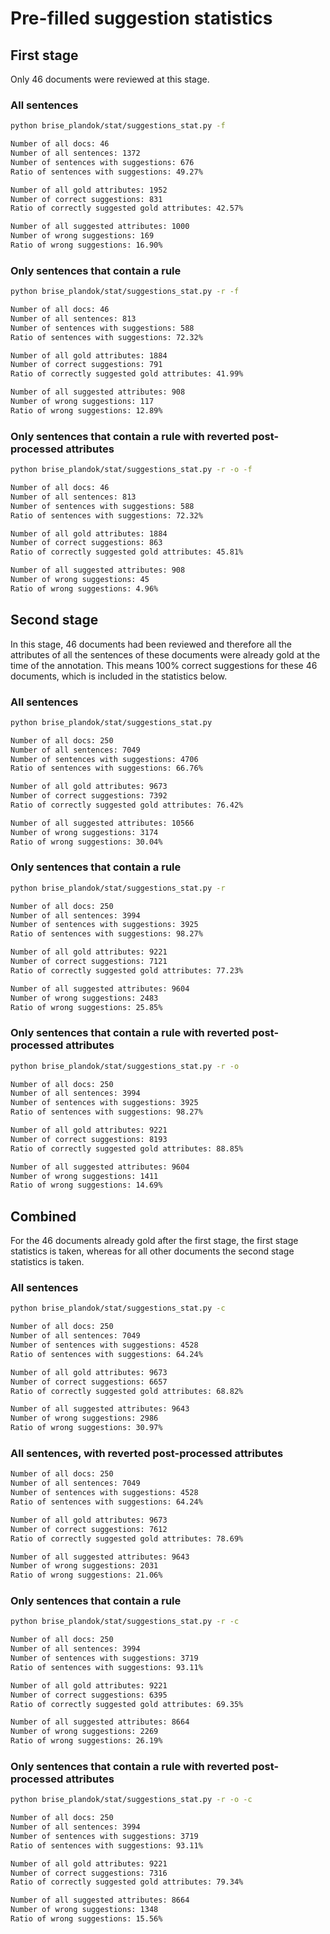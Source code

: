 # Pre-filled suggestion statistics

## First stage

Only 46 documents were reviewed at this stage.
### All sentences

```bash
python brise_plandok/stat/suggestions_stat.py -f

Number of all docs: 46
Number of all sentences: 1372
Number of sentences with suggestions: 676
Ratio of sentences with suggestions: 49.27%

Number of all gold attributes: 1952
Number of correct suggestions: 831
Ratio of correctly suggested gold attributes: 42.57%

Number of all suggested attributes: 1000
Number of wrong suggestions: 169
Ratio of wrong suggestions: 16.90%
```

### Only sentences that contain a rule

```bash
python brise_plandok/stat/suggestions_stat.py -r -f

Number of all docs: 46
Number of all sentences: 813
Number of sentences with suggestions: 588
Ratio of sentences with suggestions: 72.32%

Number of all gold attributes: 1884
Number of correct suggestions: 791
Ratio of correctly suggested gold attributes: 41.99%

Number of all suggested attributes: 908
Number of wrong suggestions: 117
Ratio of wrong suggestions: 12.89%
```

### Only sentences that contain a rule with reverted post-processed attributes

```bash
python brise_plandok/stat/suggestions_stat.py -r -o -f

Number of all docs: 46
Number of all sentences: 813
Number of sentences with suggestions: 588
Ratio of sentences with suggestions: 72.32%

Number of all gold attributes: 1884
Number of correct suggestions: 863
Ratio of correctly suggested gold attributes: 45.81%

Number of all suggested attributes: 908
Number of wrong suggestions: 45
Ratio of wrong suggestions: 4.96%
```
## Second stage

In this stage, 46 documents had been reviewed and therefore all the attributes of all the sentences of these 
documents were already gold at the time of the annotation. This means 100% correct suggestions for these 46 documents,
which is included in the statistics below.
### All sentences

```bash
python brise_plandok/stat/suggestions_stat.py

Number of all docs: 250
Number of all sentences: 7049
Number of sentences with suggestions: 4706
Ratio of sentences with suggestions: 66.76%

Number of all gold attributes: 9673
Number of correct suggestions: 7392
Ratio of correctly suggested gold attributes: 76.42%

Number of all suggested attributes: 10566
Number of wrong suggestions: 3174
Ratio of wrong suggestions: 30.04%
```

### Only sentences that contain a rule

```bash
python brise_plandok/stat/suggestions_stat.py -r

Number of all docs: 250
Number of all sentences: 3994
Number of sentences with suggestions: 3925
Ratio of sentences with suggestions: 98.27%

Number of all gold attributes: 9221
Number of correct suggestions: 7121
Ratio of correctly suggested gold attributes: 77.23%

Number of all suggested attributes: 9604
Number of wrong suggestions: 2483
Ratio of wrong suggestions: 25.85%
```

### Only sentences that contain a rule with reverted post-processed attributes

```bash
python brise_plandok/stat/suggestions_stat.py -r -o

Number of all docs: 250
Number of all sentences: 3994
Number of sentences with suggestions: 3925
Ratio of sentences with suggestions: 98.27%

Number of all gold attributes: 9221
Number of correct suggestions: 8193
Ratio of correctly suggested gold attributes: 88.85%

Number of all suggested attributes: 9604
Number of wrong suggestions: 1411
Ratio of wrong suggestions: 14.69%
```
## Combined

For the 46 documents already gold after the first stage, the first stage statistics is taken, whereas for 
all other documents the second stage statistics is taken.
### All sentences

```bash
python brise_plandok/stat/suggestions_stat.py -c

Number of all docs: 250
Number of all sentences: 7049
Number of sentences with suggestions: 4528
Ratio of sentences with suggestions: 64.24%

Number of all gold attributes: 9673
Number of correct suggestions: 6657
Ratio of correctly suggested gold attributes: 68.82%

Number of all suggested attributes: 9643
Number of wrong suggestions: 2986
Ratio of wrong suggestions: 30.97%
```

### All sentences, with reverted post-processed attributes
```bash
Number of all docs: 250
Number of all sentences: 7049
Number of sentences with suggestions: 4528
Ratio of sentences with suggestions: 64.24%

Number of all gold attributes: 9673
Number of correct suggestions: 7612
Ratio of correctly suggested gold attributes: 78.69%

Number of all suggested attributes: 9643
Number of wrong suggestions: 2031
Ratio of wrong suggestions: 21.06%
```


### Only sentences that contain a rule

```bash
python brise_plandok/stat/suggestions_stat.py -r -c

Number of all docs: 250
Number of all sentences: 3994
Number of sentences with suggestions: 3719
Ratio of sentences with suggestions: 93.11%

Number of all gold attributes: 9221
Number of correct suggestions: 6395
Ratio of correctly suggested gold attributes: 69.35%

Number of all suggested attributes: 8664
Number of wrong suggestions: 2269
Ratio of wrong suggestions: 26.19%
```

### Only sentences that contain a rule with reverted post-processed attributes

```bash
python brise_plandok/stat/suggestions_stat.py -r -o -c

Number of all docs: 250
Number of all sentences: 3994
Number of sentences with suggestions: 3719
Ratio of sentences with suggestions: 93.11%

Number of all gold attributes: 9221
Number of correct suggestions: 7316
Ratio of correctly suggested gold attributes: 79.34%

Number of all suggested attributes: 8664
Number of wrong suggestions: 1348
Ratio of wrong suggestions: 15.56%
```
